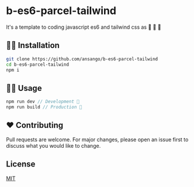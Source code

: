 # b-es6-parcel-tailwind

It's a template to coding javascript es6 and tailwind css as 🚀 🚀 🚀

## 👨‍🔧 Installation

```bash
git clone https://github.com/ansango/b-es6-parcel-tailwind
cd b-es6-parcel-tailwind
npm i
```

## 🧑‍🔬 Usage

```javascript
npm run dev // Development 🤖
npm run build // Production 🚀
```

## ❤️ Contributing

Pull requests are welcome. For major changes, please open an issue first to discuss what you would like to change.

## License

[MIT](https://choosealicense.com/licenses/mit/)
